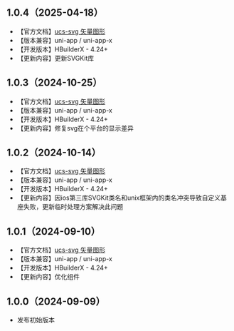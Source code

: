 ## 1.0.4（2025-04-18）
- 【官方文档】[ucs-svg 矢量图形](https://ucs.cloudsimpler.com/library/ucs-svg)
- 【版本兼容】uni-app / uni-app-x
- 【开发版本】HBuilderX - 4.24+
- 【更新内容】更新SVGKit库
## 1.0.3（2024-10-25）
- 【官方文档】[ucs-svg 矢量图形](https://ucs.cloudsimpler.com/library/ucs-svg)
- 【版本兼容】uni-app / uni-app-x
- 【开发版本】HBuilderX - 4.24+
- 【更新内容】修复svg在个平台的显示差异
## 1.0.2（2024-10-14）
- 【官方文档】[ucs-svg 矢量图形](https://ucs.cloudsimpler.com/library/ucs-svg)
- 【版本兼容】uni-app / uni-app-x
- 【开发版本】HBuilderX - 4.24+
- 【更新内容】因ios第三库SVGKit类名和unix框架内的类名冲突导致自定义基座失败，更新临时处理方案解决此问题
## 1.0.1（2024-09-10）
- 【官方文档】[ucs-svg 矢量图形](https://ucs.cloudsimpler.com/library/ucs-svg)
- 【版本兼容】uni-app / uni-app-x
- 【开发版本】HBuilderX - 4.24+
- 【更新内容】优化组件
## 1.0.0（2024-09-09）
- 发布初始版本
